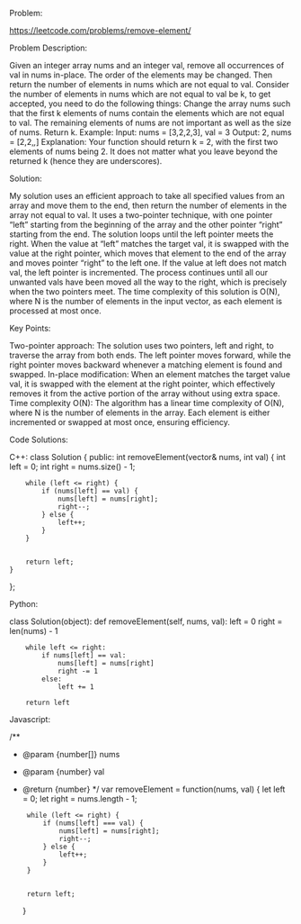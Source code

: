 Problem:

https://leetcode.com/problems/remove-element/

Problem Description:

Given an integer array nums and an integer val, remove all occurrences of val in nums in-place. The order of the elements may be changed. Then return the number of elements in nums which are not equal to val.
Consider the number of elements in nums which are not equal to val be k, to get accepted, you need to do the following things:
Change the array nums such that the first k elements of nums contain the elements which are not equal to val. The remaining elements of nums are not important as well as the size of nums.
Return k.
Example:
Input: nums = [3,2,2,3], val = 3
Output: 2, nums = [2,2,_,_]
Explanation: Your function should return k = 2, with the first two elements of nums being 2.
It does not matter what you leave beyond the returned k (hence they are underscores).


Solution:

My solution uses an efficient approach to take all specified values from an array and move them to the end, then return the number of elements in the array not equal to val. It uses a two-pointer technique, with one pointer “left” starting from the beginning of the array and the other pointer “right” starting from the end. The solution loops until the left pointer meets the right. When the value at “left” matches the target val, it is swapped with the value at the right pointer, which moves that element to the end of the array and moves pointer “right” to the left one. If the value at left does not match val, the left pointer is incremented. The process continues until all our unwanted vals have been moved all the way to the right, which is precisely when the two pointers meet. The time complexity of this solution is O(N), where N is the number of elements in the input vector, as each element is processed at most once.

Key Points: 

Two-pointer approach: The solution uses two pointers, left and right, to traverse the array from both ends. The left pointer moves forward, while the right pointer moves backward whenever a matching element is found and swapped.
In-place modification: When an element matches the target value val, it is swapped with the element at the right pointer, which effectively removes it from the active portion of the array without using extra space.
Time complexity O(N): The algorithm has a linear time complexity of O(N), where N is the number of elements in the array. Each element is either incremented or swapped at most once, ensuring efficiency.

Code Solutions:

C++:
	class Solution {
public:
    int removeElement(vector<int>& nums, int val) {
        int left = 0;
        int right = nums.size() - 1;


        while (left <= right) {
            if (nums[left] == val) {
                nums[left] = nums[right];
                right--;
            } else {
                left++;
            }
        }


        return left;
    }
};








Python:

class Solution(object):
    def removeElement(self, nums, val):
        left = 0
        right = len(nums) - 1


        while left <= right:
            if nums[left] == val:
                nums[left] = nums[right]
                right -= 1
            else:
                left += 1
       
        return left


Javascript:


/**
 * @param {number[]} nums
 * @param {number} val
 * @return {number}
 */
var removeElement = function(nums, val) {
      let left = 0;
        let right = nums.length - 1;


        while (left <= right) {
            if (nums[left] === val) {
                nums[left] = nums[right];
                right--;
            } else {
                left++;
            }
        }


        return left;
    }




       




